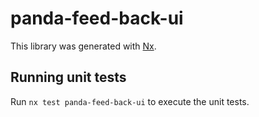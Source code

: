 # panda-feed-back-ui

This library was generated with [Nx](https://nx.dev).

## Running unit tests

Run `nx test panda-feed-back-ui` to execute the unit tests.
